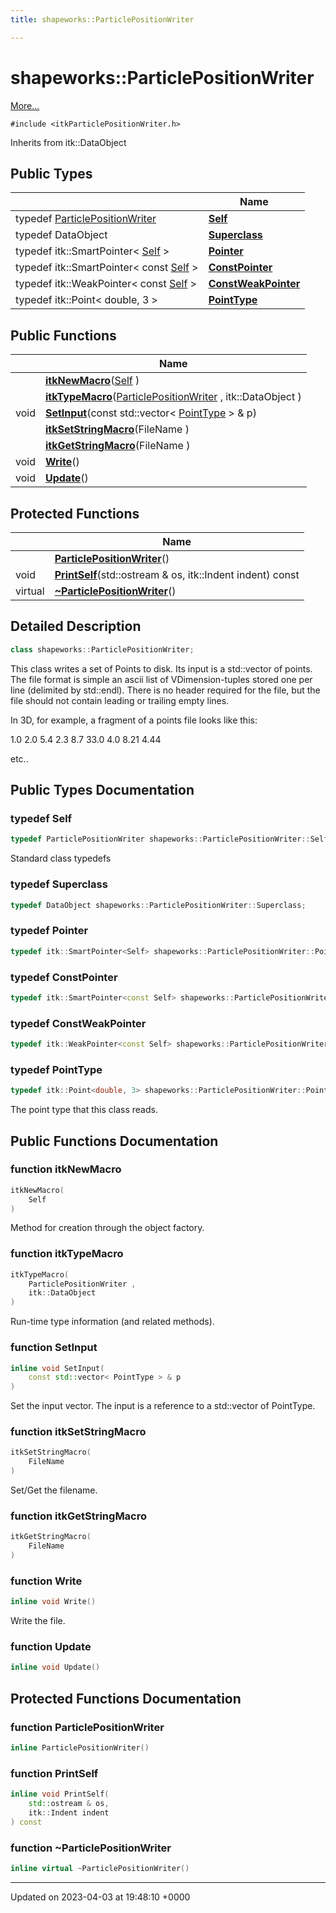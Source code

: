 ```yaml
---
title: shapeworks::ParticlePositionWriter

---
```


# shapeworks::ParticlePositionWriter



 [More...](#detailed-description)


`#include <itkParticlePositionWriter.h>`

Inherits from itk::DataObject

## Public Types

|                | Name           |
| -------------- | -------------- |
| typedef [ParticlePositionWriter](../Classes/classshapeworks_1_1ParticlePositionWriter.md) | **[Self](../Classes/classshapeworks_1_1ParticlePositionWriter.md#typedef-self)**  |
| typedef DataObject | **[Superclass](../Classes/classshapeworks_1_1ParticlePositionWriter.md#typedef-superclass)**  |
| typedef itk::SmartPointer< [Self](../Classes/classshapeworks_1_1ParticlePositionWriter.md#typedef-self) > | **[Pointer](../Classes/classshapeworks_1_1ParticlePositionWriter.md#typedef-pointer)**  |
| typedef itk::SmartPointer< const [Self](../Classes/classshapeworks_1_1ParticlePositionWriter.md#typedef-self) > | **[ConstPointer](../Classes/classshapeworks_1_1ParticlePositionWriter.md#typedef-constpointer)**  |
| typedef itk::WeakPointer< const [Self](../Classes/classshapeworks_1_1ParticlePositionWriter.md#typedef-self) > | **[ConstWeakPointer](../Classes/classshapeworks_1_1ParticlePositionWriter.md#typedef-constweakpointer)**  |
| typedef itk::Point< double, 3 > | **[PointType](../Classes/classshapeworks_1_1ParticlePositionWriter.md#typedef-pointtype)**  |

## Public Functions

|                | Name           |
| -------------- | -------------- |
| | **[itkNewMacro](../Classes/classshapeworks_1_1ParticlePositionWriter.md#function-itknewmacro)**([Self](../Classes/classshapeworks_1_1ParticlePositionWriter.md#typedef-self) ) |
| | **[itkTypeMacro](../Classes/classshapeworks_1_1ParticlePositionWriter.md#function-itktypemacro)**([ParticlePositionWriter](../Classes/classshapeworks_1_1ParticlePositionWriter.md) , itk::DataObject ) |
| void | **[SetInput](../Classes/classshapeworks_1_1ParticlePositionWriter.md#function-setinput)**(const std::vector< [PointType](../Classes/classshapeworks_1_1ParticlePositionWriter.md#typedef-pointtype) > & p) |
| | **[itkSetStringMacro](../Classes/classshapeworks_1_1ParticlePositionWriter.md#function-itksetstringmacro)**(FileName ) |
| | **[itkGetStringMacro](../Classes/classshapeworks_1_1ParticlePositionWriter.md#function-itkgetstringmacro)**(FileName ) |
| void | **[Write](../Classes/classshapeworks_1_1ParticlePositionWriter.md#function-write)**() |
| void | **[Update](../Classes/classshapeworks_1_1ParticlePositionWriter.md#function-update)**() |

## Protected Functions

|                | Name           |
| -------------- | -------------- |
| | **[ParticlePositionWriter](../Classes/classshapeworks_1_1ParticlePositionWriter.md#function-particlepositionwriter)**() |
| void | **[PrintSelf](../Classes/classshapeworks_1_1ParticlePositionWriter.md#function-printself)**(std::ostream & os, itk::Indent indent) const |
| virtual | **[~ParticlePositionWriter](../Classes/classshapeworks_1_1ParticlePositionWriter.md#function-~particlepositionwriter)**() |

## Detailed Description

```cpp
class shapeworks::ParticlePositionWriter;
```


This class writes a set of Points to disk. Its input is a std::vector of points. The file format is simple an ascii list of VDimension-tuples stored one per line (delimited by std::endl). There is no header required for the file, but the file should not contain leading or trailing empty lines.

In 3D, for example, a fragment of a points file looks like this:

1.0 2.0 5.4 2.3 8.7 33.0 4.0 8.21 4.44

etc.. 

## Public Types Documentation

### typedef Self

```cpp
typedef ParticlePositionWriter shapeworks::ParticlePositionWriter::Self;
```


Standard class typedefs 


### typedef Superclass

```cpp
typedef DataObject shapeworks::ParticlePositionWriter::Superclass;
```


### typedef Pointer

```cpp
typedef itk::SmartPointer<Self> shapeworks::ParticlePositionWriter::Pointer;
```


### typedef ConstPointer

```cpp
typedef itk::SmartPointer<const Self> shapeworks::ParticlePositionWriter::ConstPointer;
```


### typedef ConstWeakPointer

```cpp
typedef itk::WeakPointer<const Self> shapeworks::ParticlePositionWriter::ConstWeakPointer;
```


### typedef PointType

```cpp
typedef itk::Point<double, 3> shapeworks::ParticlePositionWriter::PointType;
```


The point type that this class reads. 


## Public Functions Documentation

### function itkNewMacro

```cpp
itkNewMacro(
    Self 
)
```


Method for creation through the object factory. 


### function itkTypeMacro

```cpp
itkTypeMacro(
    ParticlePositionWriter ,
    itk::DataObject 
)
```


Run-time type information (and related methods). 


### function SetInput

```cpp
inline void SetInput(
    const std::vector< PointType > & p
)
```


Set the input vector. The input is a reference to a std::vector of PointType. 


### function itkSetStringMacro

```cpp
itkSetStringMacro(
    FileName 
)
```


Set/Get the filename. 


### function itkGetStringMacro

```cpp
itkGetStringMacro(
    FileName 
)
```


### function Write

```cpp
inline void Write()
```


Write the file. 


### function Update

```cpp
inline void Update()
```


## Protected Functions Documentation

### function ParticlePositionWriter

```cpp
inline ParticlePositionWriter()
```


### function PrintSelf

```cpp
inline void PrintSelf(
    std::ostream & os,
    itk::Indent indent
) const
```


### function ~ParticlePositionWriter

```cpp
inline virtual ~ParticlePositionWriter()
```


-------------------------------

Updated on 2023-04-03 at 19:48:10 +0000